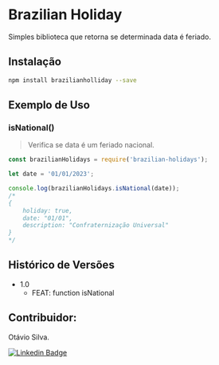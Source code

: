 # Brazilian Holiday

Simples biblioteca que retorna se determinada data é feriado.

## Instalação

```sh
npm install brazilianholliday --save
```

## Exemplo de Uso

### isNational()
> Verifica se data é um feriado nacional.

~~~javascript
const brazilianHolidays = require('brazilian-holidays');

let date = '01/01/2023';

console.log(brazilianHolidays.isNational(date));
/*
{
    holiday: true,
    date: "01/01",
    description: "Confraternização Universal"
}
*/

~~~


## Histórico de Versões

* 1.0
    * FEAT: function isNational

## Contribuidor:

Otávio Silva.

[![Linkedin Badge](https://img.shields.io/badge/-LinkedIn-blue?style=flat-square&logo=Linkedin&logoColor=white&link=https://www.linkedin.com/in/otaviosilva22/)](https://www.linkedin.com/in/otaviosilva22/)